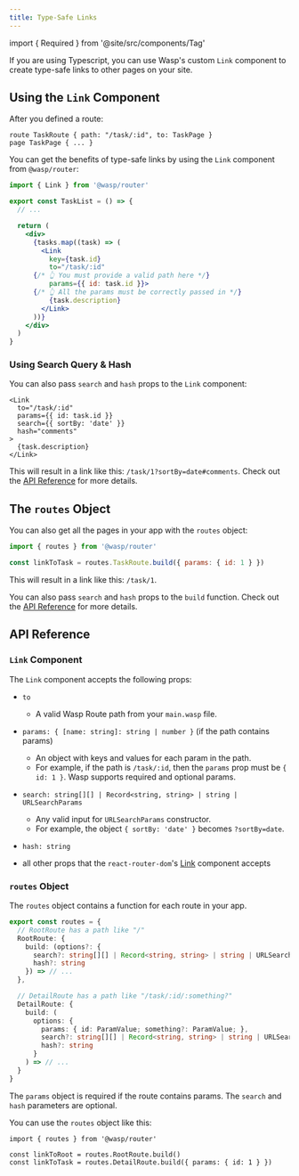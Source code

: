 ```yaml
---
title: Type-Safe Links
---
```


import { Required } from '@site/src/components/Tag'

If you are using Typescript, you can use Wasp's custom `Link` component to create type-safe links to other pages on your site.

## Using the `Link` Component

After you defined a route:

```wasp title="main.wasp"
route TaskRoute { path: "/task/:id", to: TaskPage }
page TaskPage { ... }
```

You can get the benefits of type-safe links by using the `Link` component from `@wasp/router`:

```jsx title="TaskList.tsx"
import { Link } from '@wasp/router'

export const TaskList = () => {
  // ...

  return (
    <div>
      {tasks.map((task) => (
        <Link
          key={task.id}
          to="/task/:id"
      {/* 👆 You must provide a valid path here */} 
          params={{ id: task.id }}>
      {/* 👆 All the params must be correctly passed in */}   
          {task.description}
        </Link>
      ))}
    </div>
  )
}
```

### Using Search Query & Hash

You can also pass `search` and `hash` props to the `Link` component:

```tsx title="TaskList.tsx"
<Link
  to="/task/:id"
  params={{ id: task.id }}
  search={{ sortBy: 'date' }}
  hash="comments"
>
  {task.description}
</Link>
```

This will result in a link like this: `/task/1?sortBy=date#comments`. Check out the [API Reference](#link-component) for more details.

## The `routes` Object

You can also get all the pages in your app with the `routes` object:

```jsx title="TaskList.tsx"
import { routes } from '@wasp/router'

const linkToTask = routes.TaskRoute.build({ params: { id: 1 } })
```

This will result in a link like this: `/task/1`.

You can also pass `search` and `hash` props to the `build` function. Check out the [API Reference](#routes-object) for more details.

## API Reference

### `Link` Component

The `Link` component accepts the following props:

- `to` <Required />

  - A valid Wasp Route path from your `main.wasp` file.

- `params: { [name: string]: string | number }` <Required /> (if the path contains params)

  - An object with keys and values for each param in the path.
  - For example, if the path is `/task/:id`, then the `params` prop must be `{ id: 1 }`. Wasp supports required and optional params.

- `search: string[][] | Record<string, string> | string | URLSearchParams`

  - Any valid input for `URLSearchParams` constructor.
  - For example, the object `{ sortBy: 'date' }` becomes `?sortBy=date`.

- `hash: string`

- all other props that the `react-router-dom`'s [Link](https://v5.reactrouter.com/web/api/Link) component accepts

### `routes` Object

The `routes` object contains a function for each route in your app.

```ts title="router.tsx"
export const routes = {
  // RootRoute has a path like "/"
  RootRoute: {
    build: (options?: {
      search?: string[][] | Record<string, string> | string | URLSearchParams
      hash?: string
    }) => // ...
  },

  // DetailRoute has a path like "/task/:id/:something?"
  DetailRoute: {
    build: (
      options: {
        params: { id: ParamValue; something?: ParamValue; },
        search?: string[][] | Record<string, string> | string | URLSearchParams
        hash?: string
      }
    ) => // ...
  }
}
```

The `params` object is required if the route contains params. The `search` and `hash` parameters are optional.

You can use the `routes` object like this:

```tsx
import { routes } from '@wasp/router'

const linkToRoot = routes.RootRoute.build()
const linkToTask = routes.DetailRoute.build({ params: { id: 1 } })
```
